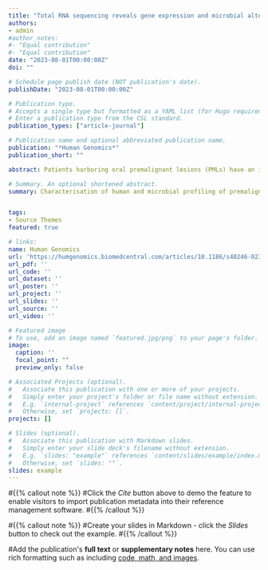 ```yaml
---
title: "Total RNA sequencing reveals gene expression and microbial alterations shared by oral pre-malignant lesions and cancer"
authors:
- admin
#author_notes:
#- "Equal contribution"
#- "Equal contribution"
date: "2023-08-01T00:00:00Z"
doi: ""

# Schedule page publish date (NOT publication's date).
publishDate: "2023-08-01T00:00:00Z"

# Publication type.
# Accepts a single type but formatted as a YAML list (for Hugo requirements).
# Enter a publication type from the CSL standard.
publication_types: ["article-journal"]

# Publication name and optional abbreviated publication name.
publication: "*Human Genomics*"
publication_short: ""

abstract: Patients harboring oral premalignant lesions (PMLs) have an increased risk of developing oral squamous cell carcinoma (OSCC), but the underlying mechanisms driving transformation of PMLs to OSCC remain poorly understood. In this study, Khan et al., analyzed a newly generated dataset of gene expression and microbial profiles of oral tissues from patients diagnosed with PMLs from differing histopathological groups, including hyperkeratosis not reactive (HkNR) and dysplasia, comparing these profiles with OSCC and normal oral mucosa. Significant similarities between PMLs and OSCC were observed, with PMLs manifesting several cancer hallmarks, including oncogenic and immune pathways. The study also demonstrates associations between the abundance of multiple microbial species and PML groups, suggesting a potential contribution of the oral microbiome to the early stages of OSCC development. The study offers insights into the nature of the molecular, cellular and microbial heterogeneity of oral PMLs and suggests that molecular and clinical refinement of PMLs may provide opportunities for early disease detection and interception.

# Summary. An optional shortened abstract.
summary: Characterisation of human and microbial profiling of premalignant lesions of the oral cavity in comparison with oral cancers and healthy mucosa.


tags:
- Source Themes
featured: true

# links:
name: Human Genomics
url: 'https://humgenomics.biomedcentral.com/articles/10.1186/s40246-023-00519-y'
url_pdf: ''
url_code: ''
url_dataset: ''
url_poster: ''
url_project: ''
url_slides: ''
url_source: ''
url_video: ''

# Featured image
# To use, add an image named `featured.jpg/png` to your page's folder. 
image:
  caption: ''
  focal_point: ""
  preview_only: false

# Associated Projects (optional).
#   Associate this publication with one or more of your projects.
#   Simply enter your project's folder or file name without extension.
#   E.g. `internal-project` references `content/project/internal-project/index.md`.
#   Otherwise, set `projects: []`.
projects: []

# Slides (optional).
#   Associate this publication with Markdown slides.
#   Simply enter your slide deck's filename without extension.
#   E.g. `slides: "example"` references `content/slides/example/index.md`.
#   Otherwise, set `slides: ""`.
slides: example
---
```


#{{% callout note %}}
#Click the *Cite* button above to demo the feature to enable visitors to import publication metadata into their reference management software.
#{{% /callout %}}

#{{% callout note %}}
#Create your slides in Markdown - click the *Slides* button to check out the example.
#{{% /callout %}}

#Add the publication's **full text** or **supplementary notes** here. You can use rich formatting such as including [code, math, and images](https://docs.hugoblox.com/content/writing-markdown-latex/).
